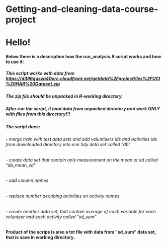 # Getting-and-cleaning-data-course-project

# Hello! 

#### Below there is a description how the run_analysis.R script works and how to use it:

##### This script works with data from https://d396qusza40orc.cloudfront.net/getdata%2Fprojectfiles%2FUCI%20HAR%20Dataset.zip 
##### The zip file should be unpacked in R-working directory
##### After run the script, it load data from unpacked directory and work ONLY with files from this directory!!!
##### The script does:
###### - merge train with test data sets and add voluntieers ids and activities ids from downloaded directory into one tidy data set called "db"
###### - create data set that contain only measurement on the mean or sd called "db_mean_sd"
###### - add column names
###### - replace number decribing activities on activity names
###### - create another data set, that contain average of each variable for each volunteer and each activity called "sd_sum"

#### Product of the scrips is also a txt file with data from "sd_sum" data set, that is save in working directory.
